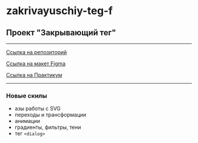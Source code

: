 # zakrivayuschiy-teg-f
## Проект "Закрывающий тег" <br>
-------------------------------------------------------------------------------------
[Ссылка на репозиторий](https://github.com/viperouss14/zakrivayuschiy-teg-f.git) <br>

[Ссылка на макет Figma](https://www.figma.com/file/JQhPLs2COLIeZtAtlsBS34/%238-%3C%2F%D0%B7%D0%B0%D0%BA%D1%80%D1%8B%D0%B2%D0%B0%D1%8E%D1%89%D0%B8%D0%B9-%D1%82%D0%B5%D0%B3%3E?node-id=0%3A1&mode=dev) <br>

[Ссылка на Практикум](https://practicum.yandex.ru/learn/frontend-developer/courses/4f5191d5-2bc3-4234-be24-967e3d31d2df/sprints/188134/topics/312e1e9a-1c44-4a09-812d-7698a3e07e6d/lessons/8369ff00-9e1d-4743-8cf3-711d019ad4bd/) <br>

---------------------------------------------------------------------------------------

### Новые скилы
- азы работы с SVG
- переходы и трансформации
- анимации
- градиенты, фильтры, тени
- тег `<dialog>`

